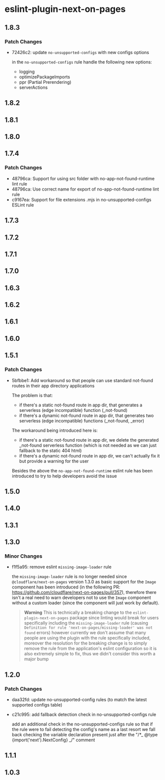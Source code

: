 # eslint-plugin-next-on-pages

## 1.8.3

### Patch Changes

- 72426c2: update `no-unsupported-configs` with new configs options

  in the `no-unsupported-configs` rule handle the following new options:

  - logging
  - optimizePackageImports
  - ppr (Partial Prerendering)
  - serverActions

## 1.8.2

## 1.8.1

## 1.8.0

## 1.7.4

### Patch Changes

- 48796ca: Support for using src folder with no-app-not-found-runtime lint rule
- 48796ca: Use correct name for export of no-app-not-found-runtime lint rule
- c9167ea: Support for file extensions .mjs in no-unsupported-configs ESLint rule

## 1.7.3

## 1.7.2

## 1.7.1

## 1.7.0

## 1.6.3

## 1.6.2

## 1.6.1

## 1.6.0

## 1.5.1

### Patch Changes

- 5bfbbe1: Add workaround so that people can use standard not-found routes in their app directory applications

  The problem is that:

  - if there's a static not-found route in app dir, that generates a serverless (edge incompatible) function (\_not-found)
  - if there's a dynamic not-found route in app dir, that generates two serverless (edge incompatible) functions (\_not-found, \_error)

  The workaround being introduced here is:

  - if there's a static not-found route in app dir, we delete the generated \_not-found serverless function
    (which is not needed as we can just fallback to the static 404 html)
  - if there's a dynamic not-found route in app dir, we can't actually fix it but provide a warning for the user

  Besides the above the `no-app-not-found-runtime` eslint rule has been introduced to try to help developers avoid
  the issue

## 1.5.0

## 1.4.0

## 1.3.1

## 1.3.0

### Minor Changes

- f1f5a95: remove eslint `missing-image-loader` rule

  the `missing-image-loader` rule is no longer needed since `@cloudflare/next-on-pages`
  version 1.3.0 as basic support for the `Image` component has been introduced
  (in the following PR: https://github.com/cloudflare/next-on-pages/pull/357), therefore there isn't
  a real need to warn developers not to use the `Image` component without a custom loader
  (since the component will just work by default).

  > **Warning**
  > This is technically a breaking change to the `eslint-plugin-next-on-pages` package
  > since linting would break for users specifically including the `missing-image-loader`
  > rule (causing `Definition for rule 'next-on-pages/missing-loader' was not found` errors)
  > however currently we don't assume that many people are using the plugin with the rule
  > specifically included, moreover the resolution for the breaking change is to simply
  > remove the rule from the application's eslint configuration so it is also extremely
  > simple to fix, thus we didn't consider this worth a major bump

## 1.2.0

### Patch Changes

- daa32fd: update no-unsupported-config rules (to match the latest supported configs table)
- c21c995: add fallback detection check in no-unsupported-configs rule

  add an additional check in the no-unsupported-configs rule so that if the rule
  were to fail detecting the config's name as a last resort we fall back checking
  the variable declaration present just after the "/\*_ @type {import('next').NextConfig} _/"
  comment

## 1.1.1

## 1.0.3
